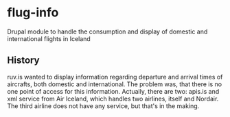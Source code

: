 # flug-info
Drupal module to handle the consumption and display of domestic and international flights in Iceland

## History
ruv.is wanted to display information regarding departure and arrival times of aircrafts, both domestic and international.
The problem was, that there is no one point of access for this information.  Actually, there are two:  apis.is and xml service 
from Air Iceland, which handles two airlines, itself and Nordair.  The third airline does not have any service, but that's in
the making.
